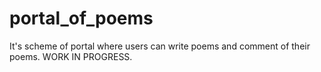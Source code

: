 portal_of_poems
===============
It's scheme of portal where users can write poems and comment of their poems. WORK IN PROGRESS. 
